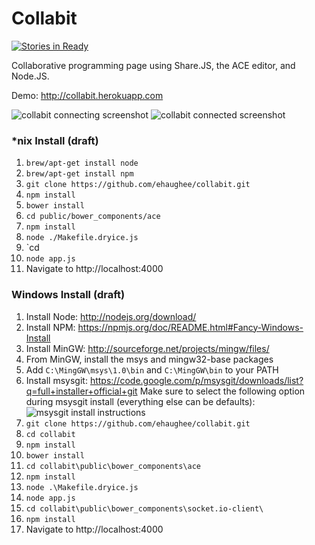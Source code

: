Collabit
========
[![Stories in Ready](https://badge.waffle.io/ehaughee/collabit.png)](http://waffle.io/ehaughee/collabit)

Collaborative programming page using Share.JS, the ACE editor, and Node.JS.

Demo: http://collabit.herokuapp.com

![collabit connecting screenshot](http://f.cl.ly/items/280C3U2O0b3X2h1T172v/Screen%20Shot%202013-10-16%20at%208.41.23%20PM.png)
![collabit connected screenshot](http://f.cl.ly/items/003l0S0H2e3h1r123u3K/Screen%20Shot%202013-10-16%20at%208.42.18%20PM.png)

### *nix Install (draft)

1. `brew/apt-get install node`
2. `brew/apt-get install npm`
3. `git clone https://github.com/ehaughee/collabit.git`
4. `npm install`
5. `bower install`
6. `cd public/bower_components/ace`
7. `npm install`
8. `node ./Makefile.dryice.js`
9. `cd 
9. `node app.js`
10. Navigate to http://localhost:4000

### Windows Install (draft)

1. Install Node: http://nodejs.org/download/
2. Install NPM: https://npmjs.org/doc/README.html#Fancy-Windows-Install
3. Install MinGW: http://sourceforge.net/projects/mingw/files/
4. From MinGW, install the msys and mingw32-base packages
5. Add `C:\MingGW\msys\1.0\bin` and `C:\MingGW\bin` to your PATH
6. Install msysgit: https://code.google.com/p/msysgit/downloads/list?q=full+installer+official+git
   Make sure to select the following option during msysgit install (everything else can be defaults): 
   ![msysgit install instructions](http://f.cl.ly/items/2V2O3i1p3R2F1r2v0a12/mysgit.png)
7. `git clone https://github.com/ehaughee/collabit.git`
8. `cd collabit`
9. `npm install`
10. `bower install`
11. `cd collabit\public\bower_components\ace`
12. `npm install`
13. `node .\Makefile.dryice.js`
14. `node app.js`
15. `cd collabit\public\bower_components\socket.io-client\`
16. `npm install`
15. Navigate to http://localhost:4000
